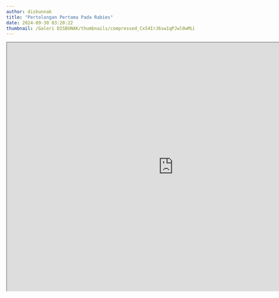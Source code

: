 ```yaml
---
author: disbunnak
title: "Pertolongan Pertama Pada Rabies"
date: 2024-09-30 03:20:22
thumbnail: /Galeri DISBUNAK/thumbnails/compressed_Cx54IrJ6sw1qPJwl0wMLDAMBusSWBVwhRST04z7a.jpg
---
```

<p><iframe width="891" height="668" src="https://drive.google.com/file/d/1h8-pnD-BB0PwJLMZbbg7Os8fCHwlsIAF/preview" allow="autoplay"></iframe></p>